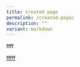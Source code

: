 ```yaml
---
title: Created page
permalink: /created-page/
description: ""
variant: markdown
---
```

ffff

[fffff](/files/AAAAAA.pdf)